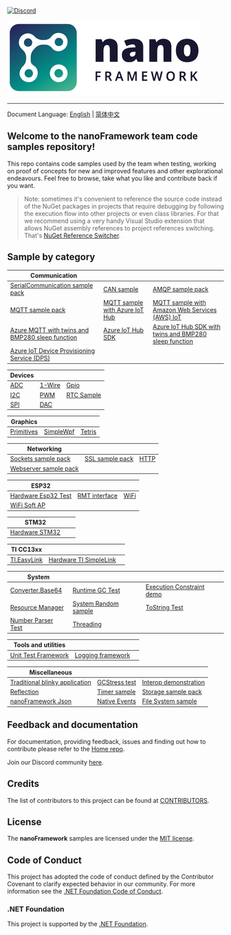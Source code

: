 [![Discord](https://img.shields.io/discord/478725473862549535.svg)](https://discord.gg/gCyBu8T)

![nanoFramework logo](https://github.com/nanoframework/Home/blob/main/resources/logo/nanoFramework-repo-logo.png)

-----
Document Language: [English](README.md) | [简体中文](README.zh-cn.md)

## Welcome to the **nanoFramework** team code samples repository!

This repo contains code samples used by the team when testing, working on proof of concepts for new and improved features and other explorational endeavours.
Feel free to browse, take what you like and contribute back if you want.

> Note: sometimes it's convenient to reference the source code instead of the NuGet packages in projects that require debugging by following the execution flow into other projects or even class libraries. For that we recommend using a very handy Visual Studio extension that allows NuGet assembly references to project references switching. That's [NuGet Reference Switcher](https://github.com/rsuter/NuGetReferenceSwitcher).

## Sample by category

| Communication | | |
| --- | --- | --- |
| [SerialCommunication sample pack](samples/SerialCommunication) | [CAN sample](samples/CAN) | [AMQP sample pack](samples/AMQP) |
| [MQTT sample pack](samples/MQTT) | [MQTT sample with Azure IoT Hub](samples/MQTT/AdvancedExample.Azure) | [MQTT sample with Amazon Web Services (AWS) IoT](samples/MQTT/AdvancedExample.Aws) |
| [Azure MQTT with twins and BMP280 sleep function](samples/AzureMQTTTwinsBMP280Sleep) | [Azure IoT Hub SDK](samples/AzureSDK/AzureSDK) | [Azure IoT Hub SDK with twins and BMP280 sleep function](samples/AzureSDK/AzureSDKSleepBMP280) |
| [Azure IoT Device Provisioning Service (DPS)](samples/AzureSDK/DpsSampleApp) |  |  |

| Devices | | |
| --- | --- | --- |
| [ADC](samples/ADC) | [1-Wire](samples/1-Wire) | [Gpio](samples/Gpio) |
| [I2C](samples/I2C) | [PWM](samples/PWM) | [RTC Sample](samples/RTC) |
| [SPI](samples/SPI) | [DAC](samples/DAC) | []() |

| Graphics | | |
| --- | --- | --- |
| [Primitives](samples/GraphicsWpf/Primitives) | [SimpleWpf](samples/GraphicsWpf/SimpleWpf) | [Tetris](samples/GraphicsWpf/Tetris) |

| Networking | | |
| --- | --- | --- |
| [Sockets sample pack](samples/Networking) | [SSL sample pack](samples/SSL) | [HTTP](samples/HTTP) |
| [Webserver sample pack](samples/Webserver) | []() | []() |

| ESP32 | | |
| --- | --- | --- |
| [Hardware Esp32 Test](samples/Hardware.Esp32) | [RMT interface](samples/Hardware.Esp32.Rmt) | [WiFi](samples/Wifi) |
| [WiFi Soft AP](samples/WiFiAP) | []() | []() |

| STM32 | | |
| --- | --- | --- |
| [Hardware STM32](samples/Hardware.Stm32) | []() | []() |

| TI CC13xx | | |
| --- | --- | --- |
| [TI.EasyLink](samples/TI.EasyLink) | [Hardware TI SimpleLink](samples/Hardware.TI) | []() |

| System | | |
| --- | --- | --- |
| [Converter.Base64](samples/Converter.Base64) | [Runtime GC Test](samples/DebugGC.Test) | [Execution Constraint demo](samples/ExecutionConstraint) |
| [Resource Manager](samples/ManagedResources) | [System Random sample](samples/System.Random) | [ToString Test](samples/ToStringTest) |
| [Number Parser Test](samples/NumberParser) | [Threading](samples/Threading) | []() |

| Tools and utilities | | |
| --- | --- | --- |
| [Unit Test Framework](samples/UnitTest) | [Logging framework](samples/Logging) | []() |

| Miscellaneous | | |
| --- | --- | --- |
| [Traditional blinky application](samples/Blinky) | [GCStress test](samples/GCStressTest) | [Interop demonstration](samples/Interop) |
| [Reflection](samples/Reflection) | [Timer sample](samples/Timer) | [Storage sample pack](samples/Storage) |
| [nanoFramework Json](samples/Json%20nanoFramework) | [Native Events](samples/NativeEvents) | [File System sample](samples/System.IO.FileSystem) |

## Feedback and documentation

For documentation, providing feedback, issues and finding out how to contribute please refer to the [Home repo](https://github.com/nanoframework/Home).

Join our Discord community [here](https://discord.gg/gCyBu8T).

## Credits

The list of contributors to this project can be found at [CONTRIBUTORS](https://github.com/nanoframework/Home/blob/master/CONTRIBUTORS.md).

## License

The **nanoFramework** samples are licensed under the [MIT license](LICENSE.md).

## Code of Conduct

This project has adopted the code of conduct defined by the Contributor Covenant to clarify expected behavior in our community.
For more information see the [.NET Foundation Code of Conduct](https://dotnetfoundation.org/code-of-conduct).

### .NET Foundation

This project is supported by the [.NET Foundation](https://dotnetfoundation.org).
